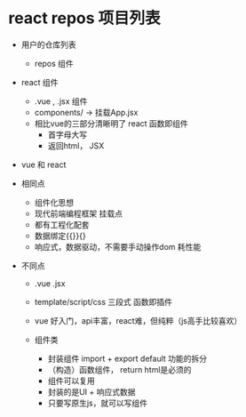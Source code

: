 # react repos 项目列表

- 用户的仓库列表
  - repos 组件

- react 组件
  - .vue , .jsx 组件
  - components/  ->  挂载App.jsx
  - 相比vue的三部分清晰明了 react 函数即组件
    - 首字母大写
    - 返回html， JSX

- vue 和 react 
- 相同点
   - 组件化思想
   - 现代前端编程框架 挂载点
   - 都有工程化配套
   - 数据绑定{{}}{}
   - 响应式，数据驱动，不需要手动操作dom 耗性能

- 不同点 
   - .vue  .jsx
   - template/script/css 三段式 函数即插件
   - vue 好入门，api丰富，react难，但纯粹（js高手比较喜欢）

   

   
 
  - 组件类
    - 封装组件 import + export default 功能的拆分
    - （构造）函数组件， return html是必须的
    - 组件可以复用
    - 封装的是UI + 响应式数据
    - 只要写原生js，就可以写组件